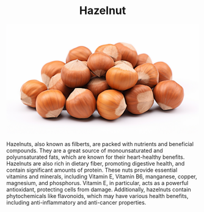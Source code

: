 <h1 align="center"> Hazelnut </h1>

<p align="center" width="100%"><img src="../images/hazelnut.png" /></p>

Hazelnuts, also known as filberts, are packed with nutrients and beneficial compounds. They are a great source of monounsaturated and polyunsaturated fats, which are known for their heart-healthy benefits. Hazelnuts are also rich in dietary fiber, promoting digestive health, and contain significant amounts of protein. These nuts provide essential vitamins and minerals, including Vitamin E, Vitamin B6, manganese, copper, magnesium, and phosphorus. Vitamin E, in particular, acts as a powerful antioxidant, protecting cells from damage. Additionally, hazelnuts contain phytochemicals like flavonoids, which may have various health benefits, including anti-inflammatory and anti-cancer properties. 